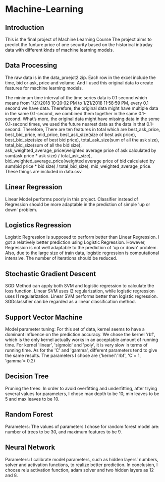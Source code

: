 # Machine-Learning
## Introduction
This is the final project of Machine Learning Course
The project aims to predict the funture price of one security based on the historical intraday data with different kinds of machine learning models.
## Data Processing
The raw data is in the data_proejct2.zip. Each row in the excel include the time, bid or ask, price and volume. And I used this original data to create features for machine learning models. 

The minimum time interval of the time series data is 0.1 second which means from 1/21/2018  10:20:02 PM to 1/21/2018  11:58:59 PM, every 0.1 second we have data. Therefore, the original data might have multiple data in the same 0.1-second, we combined them together in the same 0.1-second. What’s more, the original data might have missing data in the some 0.1-second times, we used the future nearest data as the data in that 0.1-second.
Therefore, There are ten features in total which are best_ask_price, best_bid_price, mid_price, best_ask_size(size of best ask price), best_bid_size(size of best bid price), total_ask_size(sum of all the ask size), total_bid_size(sum of all the bid size), ask_weighted_average_price(weighted average price of ask calculated by sum(ask price * ask size) / total_ask_size), bid_weighted_average_price(weighted average price of bid calculated by sum(bid price * bid size) / total_bid_size), mid_weighted_average_price. These things are included in data.csv
## Linear Regression
Linear Model performs poorly in this project. Classifier instead of Regression should be more adaptable in the prediction of simple 'up or down' problem.
## Logistics Regression
Logistic Regression is supposed to perform better than Linear Regression. I got a relatively better prediction using Logistic Regression.
However, Regression is not well adaptable to the prediction of 'up or down' problem. Also, due to the large size of train data, logistic regression is computational intensive. The number of iterations should be reduced.
## Stochastic Gradient Descent
SGD Method can apply both SVM and logistic regression to calculate the loss function. Linear SVM uses I2 regularization, while logistic regression uses I1 regularization.
Linear SVM performs better than logistic regression.
SGDclassifier can be regarded as a linear classification method.
## Support Vector Machine
Model parameter tuning: For this set of data, kernel seems to have a dominant influence on the prediction accuracy. We chose the kernel 'rbf', which is the only kernel actually works in an acceptable amount of running time. For kernel 'linear', 'sigmoid' and 'poly', it is very slow in terms of running time. As for the 'C' and 'gamma', different parameters tend to give the same results. The parameters I chose are {'kernel':'rbf', 'C'= 1, 'gamma'= 0.2) 
## Decision Tree
Pruning the trees: In order to avoid overfitting and underfitting, after trying several values for parameters, I chose max depth to be 10, min leaves to be 5 and max leaves to be 10.
## Random Forest
Parameters: The values of parameters I chose for random forest model are: number of trees to be 30, and maximum features to be 9.
## Neural Network
Parameters: I calibrate model parameters, such as hidden layers’ numbers, solver and activation functions, to realize better prediction. In conclusion, I choose relu activation function, adam solver and two hidden layers as 12 and 8.


